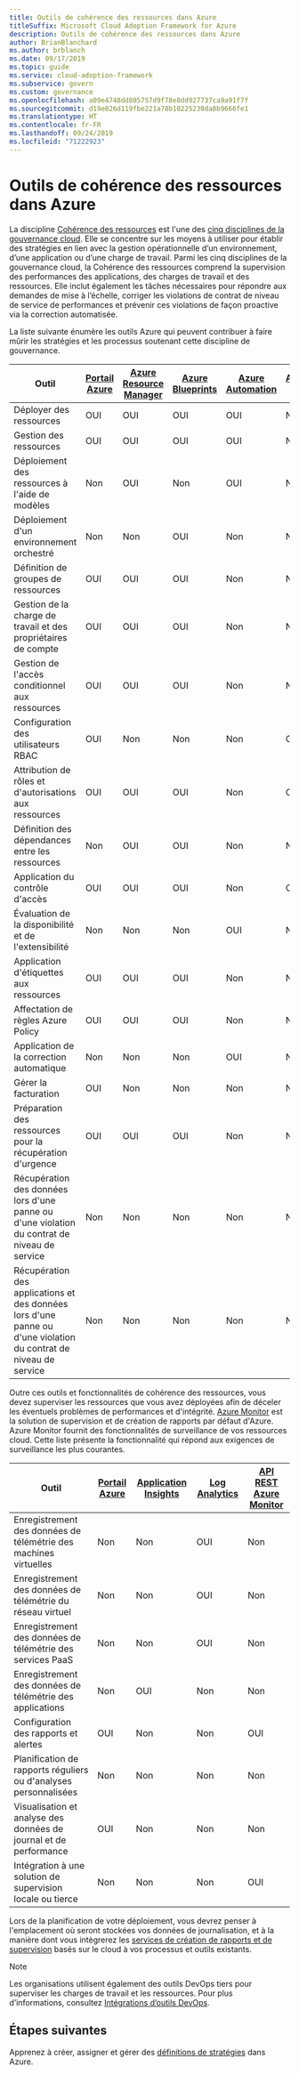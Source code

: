 ```yaml
---
title: Outils de cohérence des ressources dans Azure
titleSuffix: Microsoft Cloud Adoption Framework for Azure
description: Outils de cohérence des ressources dans Azure
author: BrianBlanchard
ms.author: brblanch
ms.date: 09/17/2019
ms.topic: guide
ms.service: cloud-adoption-framework
ms.subservice: govern
ms.custom: governance
ms.openlocfilehash: a09e4748dd805757d9f78e8dd927737ca9a91f7f
ms.sourcegitcommit: d19e026d119fbe221a78b10225230da8b9666fe1
ms.translationtype: HT
ms.contentlocale: fr-FR
ms.lasthandoff: 09/24/2019
ms.locfileid: "71222923"
---
```

# <a name="resource-consistency-tools-in-azure"></a>Outils de cohérence des ressources dans Azure

La discipline [Cohérence des ressources](./index.md) est l'une des [cinq disciplines de la gouvernance cloud](../governance-disciplines.md). Elle se concentre sur les moyens à utiliser pour établir des stratégies en lien avec la gestion opérationnelle d’un environnement, d’une application ou d’une charge de travail. Parmi les cinq disciplines de la gouvernance cloud, la Cohérence des ressources comprend la supervision des performances des applications, des charges de travail et des ressources. Elle inclut également les tâches nécessaires pour répondre aux demandes de mise à l’échelle, corriger les violations de contrat de niveau de service de performances et prévenir ces violations de façon proactive via la correction automatisée.

La liste suivante énumère les outils Azure qui peuvent contribuer à faire mûrir les stratégies et les processus soutenant cette discipline de gouvernance.

| Outil | [Portail Azure](https://azure.microsoft.com/features/azure-portal)  | [Azure Resource Manager](https://docs.microsoft.com/azure/azure-resource-manager/resource-group-overview)  | [Azure Blueprints](https://docs.microsoft.com/azure/governance/blueprints/overview) | [Azure Automation](https://docs.microsoft.com/azure/automation/automation-intro) | [Azure AD](https://docs.microsoft.com/azure/active-directory/fundamentals/active-directory-whatis) | [Sauvegarde Azure](https://docs.microsoft.com/azure/backup/backup-introduction-to-azure-backup) | [Azure Site Recovery](https://docs.microsoft.com/azure/site-recovery/site-recovery-overview) |
|---------|---------|---------|---------|---------|---------|---------|---------|
| Déployer des ressources                             | OUI | OUI | OUI | OUI | Non  | Non | Non |
| Gestion des ressources                             | OUI | OUI | OUI | OUI | Non  | Non | Non |
| Déploiement des ressources à l'aide de modèles             | Non  | OUI | Non  | OUI | Non  | Non | Non |
| Déploiement d'un environnement orchestré          | Non  | Non  | OUI | Non  | Non  | Non | Non |
| Définition de groupes de ressources                       | OUI | OUI | OUI | Non  | Non  | Non | Non |
| Gestion de la charge de travail et des propriétaires de compte           | OUI | OUI | OUI | Non  | Non  | Non | Non |
| Gestion de l'accès conditionnel aux ressources       | OUI | OUI | OUI | Non  | Non  | Non | Non |
| Configuration des utilisateurs RBAC                         | OUI | Non  | Non  | Non  | OUI | Non | Non |
| Attribution de rôles et d'autorisations aux ressources | OUI | OUI | OUI | Non  | OUI | Non | Non |
| Définition des dépendances entre les ressources        | Non  | OUI | OUI | Non  | Non  | Non | Non |
| Application du contrôle d'accès                         | OUI | OUI | OUI | Non  | OUI | Non | Non |
| Évaluation de la disponibilité et de l'extensibilité          | Non  | Non  | Non  | OUI | Non  | Non | Non |
| Application d'étiquettes aux ressources                      | OUI | OUI | OUI | Non  | Non  | Non | Non |
| Affectation de règles Azure Policy                    | OUI | OUI | OUI | Non  | Non  | Non | Non |
| Application de la correction automatique                  | Non  | Non  | Non  | OUI | Non  | Non | Non |
| Gérer la facturation                               | OUI | Non  | Non  | Non  | Non  | Non | Non |
| Préparation des ressources pour la récupération d'urgence         | OUI | OUI | OUI | Non  | Non  | OUI | OUI |
|Récupération des données lors d'une panne ou d'une violation du contrat de niveau de service     | Non | Non  | Non  | Non  | Non  | OUI | OUI |
|Récupération des applications et des données lors d'une panne ou d'une violation du contrat de niveau de service     | Non | Non  | Non  | Non  | Non  | OUI | OUI |

Outre ces outils et fonctionnalités de cohérence des ressources, vous devez superviser les ressources que vous avez déployées afin de déceler les éventuels problèmes de performances et d'intégrité. [Azure Monitor](https://docs.microsoft.com/azure/azure-monitor/overview) est la solution de supervision et de création de rapports par défaut d'Azure. Azure Monitor fournit des fonctionnalités de surveillance de vos ressources cloud. Cette liste présente la fonctionnalité qui répond aux exigences de surveillance les plus courantes.

| Outil | [Portail Azure](https://azure.microsoft.com/features/azure-portal) | [Application Insights](https://docs.microsoft.com/azure/application-insights/app-insights-overview) | [Log Analytics](https://docs.microsoft.com/azure/azure-monitor/log-query/log-query-overview) | [API REST Azure Monitor](https://docs.microsoft.com/rest/api/monitor) |
|----------------------------------------------------|--------------|----------------------|---------------|------------------------|
| Enregistrement des données de télémétrie des machines virtuelles                 | Non           | Non                   | OUI           | Non                     |
| Enregistrement des données de télémétrie du réseau virtuel              | Non           | Non                   | OUI           | Non                     |
| Enregistrement des données de télémétrie des services PaaS                   | Non           | Non                   | OUI           | Non                     |
| Enregistrement des données de télémétrie des applications                     | Non           | OUI                  | Non            | Non                     |
| Configuration des rapports et alertes                       | OUI          | Non                   | Non            | OUI                    |
| Planification de rapports réguliers ou d'analyses personnalisées        | Non           | Non                   | Non            | Non                     |
| Visualisation et analyse des données de journal et de performance     | OUI          | Non                   | Non            | Non                     |
| Intégration à une solution de supervision locale ou tierce     | Non           | Non                   | Non            | OUI                    |

Lors de la planification de votre déploiement, vous devrez penser à l'emplacement où seront stockées vos données de journalisation, et à la manière dont vous intègrerez les [services de création de rapports et de supervision](../../decision-guides/logging-and-reporting/index.md) basés sur le cloud à vos processus et outils existants.

> [!NOTE]
> Les organisations utilisent également des outils DevOps tiers pour superviser les charges de travail et les ressources. Pour plus d’informations, consultez [Intégrations d’outils DevOps](https://azure.microsoft.com/products/devops-tool-integrations).

## <a name="next-steps"></a>Étapes suivantes

Apprenez à créer, assigner et gérer des [définitions de stratégies](https://docs.microsoft.com/azure/governance/policy) dans Azure.
